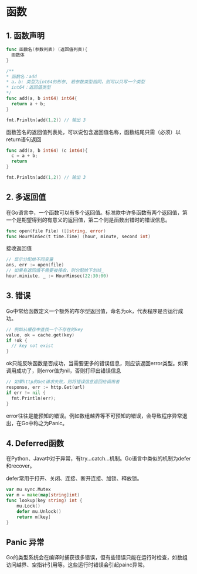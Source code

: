 # 函数

## 1. 函数声明

```go
func 函数名(参数列表) (返回值列表){
  函数体
}

/**
* 函数名：add
* a，b: 类型为int64的形参, 若参数类型相同，则可以只写一个类型
* int64：返回值类型
*/
func add(a, b int64) int64{
  return a + b;
}

fmt.Prinltn(add(1,2)) // 输出 3
```

函数签名的返回值列表处，可以说包含返回值名称，函数结尾只需（必须）以return语句返回

```go
func add(a, b int64) (c int64){
  c = a + b;
  return
}

fmt.Prinltn(add(1,2)) // 输出 3
```

## 2. 多返回值

在Go语言中，一个函数可以有多个返回值。标准款中许多函数有两个返回值，第一个是期望得到的有意义的返回值，第二个则是函数出错时的错误信息。

```go
func open(file File) ([]string, error)
func HourMinSec(t time.Time) (hour, minute, second int) 
```

接收返回值

```go
// 显示分配给不同变量
ans, err := open(file)
// 如果有返回值不需要被接收，则分配给下划线_
hour,miniute, _ := HourMinsec(22:30:00)
```

## 3. 错误

Go中常给函数定义一个额外的布尔型返回值，命名为ok，代表程序是否运行成功。

```go
// 例如从缓存中查找一个不存在的key
value, ok = cache.get(key) 
if !ok {
  // key not exist
}
```

ok只能反映函数是否成功，当需要更多的错误信息，则应该返回error类型。如果调用成功了，则error值为nil，否则打印出错误信息

```go
// 如果http的Get请求失败，则将错误信息返回给调用者
response, err := http.Get(url) 
if err != nil {
  fmt.Println(err);
}
```

error往往是能预知的错误。例如数组越界等不可预知的错误，会导致程序异常退出，在Go中称之为Panic。

## 4. Deferred函数

在Python、Java中对于异常，有try...catch...机制。Go语言中类似的机制为defer和recover。

defer常用于打开、关闭、连接、断开连接、加锁、释放锁。

```go
var mu sync.Mutex
var m = make(map[string]int)
func lookup(key string) int {
    mu.Lock()
    defer mu.Unlock()  
    return m[key]
}
```

## Panic 异常

Go的类型系统会在编译时捕获很多错误，但有些错误只能在运行时检查，如数组访问越界、空指针引用等。这些运行时错误会引起painc异常。
